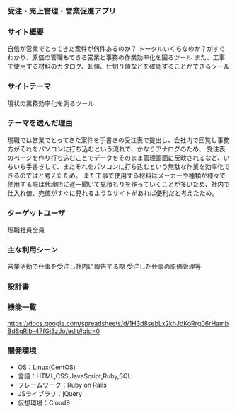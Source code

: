 ### 受注・売上管理・営業促進アプリ


### サイト概要
自信が営業でとってきた案件が何件あるのか？
トータルいくらなのか？がすぐわかり、原価の管理もできる営業と事務の作業効率化を図るツール
また、工事で使用する材料のカタログ、卸値、仕切り値などを確認することができるツール

### サイトテーマ
現状の業務効率化を測るツール

### テーマを選んだ理由
現職では営業でとってきた案件を手書きの受注表で提出し、会社内で回覧し事務方がそれをパソコンに打ち込むという流れで、かなりアナログのため、
受注表のページを作り打ち込むことでデータをそのまま管理画面に反映されるなど、いちいち手書きして、またそれをパソコンに打ち込むという無駄な作業を効率化できるのではと考えたため。
また工事で使用する材料はメーカーや種類が様々で使用する際は代理店に逐一聞いて見積もりを作っていくことが多いため、社内で仕入れ値、売値がすぐに見れるようなサイトがあれば便利だと考えたため。

### ターゲットユーザ
現職社員全員

### 主な利用シーン
営業活動で仕事を受注し社内に報告する際
受注した仕事の原価管理等

### 設計書

### 機能一覧
https://docs.google.com/spreadsheets/d/1H3d8sebLx2khJdKoRrg06rHambBdSqRib-47fGj3zJo/edit#gid=0

### 開発環境
- OS：Linux(CentOS)
- 言語：HTML,CSS,JavaScript,Ruby,SQL
- フレームワーク：Ruby on Rails
- JSライブラリ：jQuery
- 仮想環境：Cloud9

